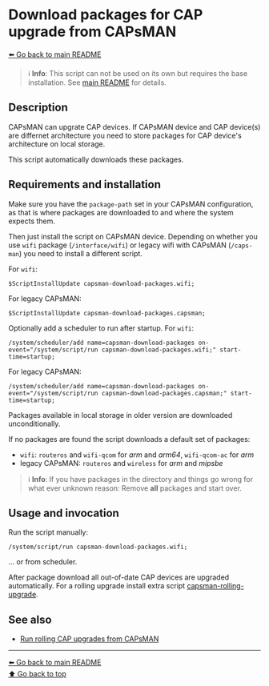 Download packages for CAP upgrade from CAPsMAN
=============================================

[⬅️ Go back to main README](../README.md)

> ℹ️ **Info**: This script can not be used on its own but requires the base
> installation. See [main README](../README.md) for details.

Description
-----------

CAPsMAN can upgrate CAP devices. If CAPsMAN device and CAP device(s) are
differnet architecture you need to store packages for CAP device's
architecture on local storage.

This script automatically downloads these packages.

Requirements and installation
-----------------------------

Make sure you have the `package-path` set in your CAPsMAN configuration,
as that is where packages are downloaded to and where the system expects
them.

Then just install the script on CAPsMAN device.
Depending on whether you use `wifi` package (`/interface/wifi`) or legacy
wifi with CAPsMAN (`/caps-man`) you need to install a different script.

For `wifi`:

    $ScriptInstallUpdate capsman-download-packages.wifi;

For legacy CAPsMAN:

    $ScriptInstallUpdate capsman-download-packages.capsman;

Optionally add a scheduler to run after startup. For `wifi`:

    /system/scheduler/add name=capsman-download-packages on-event="/system/script/run capsman-download-packages.wifi;" start-time=startup;

For legacy CAPsMAN:

    /system/scheduler/add name=capsman-download-packages on-event="/system/script/run capsman-download-packages.capsman;" start-time=startup;

Packages available in local storage in older version are downloaded
unconditionally.

If no packages are found the script downloads a default set of packages:

 * `wifi`: `routeros` and `wifi-qcom` for *arm* and *arm64*, `wifi-qcom-ac` for *arm*
 * legacy CAPsMAN: `routeros` and `wireless` for *arm* and *mipsbe*

> ℹ️ **Info**: If you have packages in the directory and things go wrong for
> what ever unknown reason: Remove **all** packages and start over.

Usage and invocation
--------------------

Run the script manually:

    /system/script/run capsman-download-packages.wifi;

... or from scheduler.

After package download all out-of-date CAP devices are upgraded automatically.
For a rolling upgrade install extra script
[capsman-rolling-upgrade](capsman-rolling-upgrade.md).

See also
--------

* [Run rolling CAP upgrades from CAPsMAN](capsman-rolling-upgrade.md)

---
[⬅️ Go back to main README](../README.md)  
[⬆️ Go back to top](#top)
